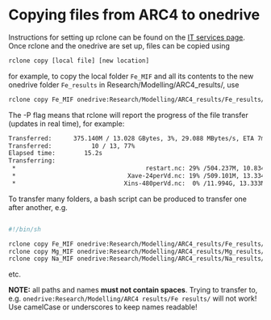# Copying files from ARC4 to onedrive

Instructions for setting up rclone can be found on the [IT services page](https://leeds.service-now.com/now/nav/ui/classic/params/target/kb_view.do%3Fsys_kb_id%3D8f07414afb63d6109eaffefbaeefdc88). Once rclone and the onedrive are set up, files can be copied using  
```sh
rclone copy [local file] [new location]
```
for example, to copy the local folder ```Fe_MIF``` and all its contents to the new onedrive folder ```Fe_results``` in Research/Modelling/ARC4_results/, use
```sh
rclone copy Fe_MIF onedrive:Research/Modelling/ARC4_results/Fe_results/ -P
```

The -P flag means that rclone will report the progress of the file transfer (updates in real time), for example:
```sh
Transferred:      375.140M / 13.028 GBytes, 3%, 29.088 MBytes/s, ETA 7m25s
Transferred:           10 / 13, 77%
Elapsed time:        15.2s
Transferring:
 *                                    restart.nc: 29% /504.237M, 10.834M/s, 32s
 *                               Xave-24perVd.nc: 19% /509.101M, 13.334M/s, 30s
 *                              Xins-480perVd.nc:  0% /11.994G, 13.333M/s, 15m15s

```

To transfer many folders, a bash script can be produced to transfer one after another, e.g.

```sh

#!/bin/sh

rclone copy Fe_MIF onedrive:Research/Modelling/ARC4_results/Fe_results/ -P
rclone copy Mg_MIF onedrive:Research/Modelling/ARC4_results/Mg_results/ -P
rclone copy Na_MIF onedrive:Research/Modelling/ARC4_results/Na_results/ -P
```
etc.

**NOTE:** all paths and names **must not contain spaces**. Trying to transfer to, e.g. ```onedrive:Research/Modelling/ARC4 results/Fe results/``` will not work! Use camelCase or underscores to keep names readable!
